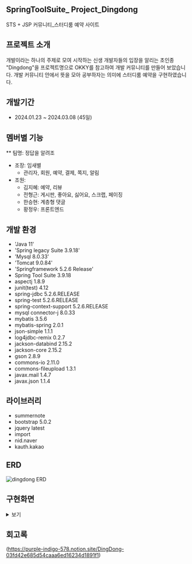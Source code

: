 ## SpringToolSuite_ Project_Dingdong
STS + JSP 커뮤니티_스터디룸 예약 사이트


## 프로젝트 소개
개발이라는 하나의 주제로 모여 시작하는 신생 개발자들의 입장을 알리는 초인종 "Dingdong"을
프로젝트명으로 OKKY를 참고하여 개발 커뮤니티를 만들어 보았습니다. 개발 커뮤니티 안에서 뜻을 모아 
공부하자는 의미에 스터디룸 예약을 구현하였습니다.


## 개발기간
* 2024.01.23 ~ 2024.03.08 (45일)


## 멤버별 기능
** 팀명: 정답을 알려조
* 조장: 임새별
  - 관리자, 회원, 예약, 결제, 쪽지, 알림
* 조원:
  - 김지혜: 예약, 리뷰
  - 전형근: 게시판, 좋아요, 싫어요, 스크랩, 페이징
  - 한승현: 계층형 댓글
  - 황정우: 프론트엔드 


## 개발 환경
* 'Java 11'
* 'Spring legacy Suite 3.9.18'
* 'Mysql 8.0.33'
* 'Tomcat 9.0.84'
* 'Springframework 5.2.6 Release'
* Spring Tool Suite 3.9.18
* aspectj 1.8.9
* junit(test) 4.12
* spring-jdbc  5.2.6.RELEASE
* spring-test  5.2.6.RELEASE
* spring-context-support 5.2.6.RELEASE
* mysql connector-j 8.0.33
* mybatis 3.5.6
* mybatis-spring 2.0.1
* json-simple 1.1.1
* log4jdbc-remix 0.2.7
* jackson-databind 2.15.2
* jackson-core 2.15.2
* gson 2.8.9
* commons-io 2.11.0
* commons-fileupload 1.3.1
* javax.mail 1.4.7
* javax.json 1.1.4


## 라이브러리
* summernote
* bootstrap 5.0.2
* jquery latest
* import
* nid.naver
* kauth.kakao


## ERD
![dingdong ERD](https://github.com/user-attachments/assets/40d7bb2a-73ba-4334-b48c-8c7770d08a61)



## 구현화면
<details>
  <summary>보기</summary>
  ![스크린샷 2024-07-19 162938](https://github.com/user-attachments/assets/075df8c9-c29a-4d6a-af3b-b1817826fccb)
  ![스크린샷 2024-07-19 163028](https://github.com/user-attachments/assets/5423bf1c-bc7e-4d51-9b17-c4f211b80ff9)
  ![스크린샷 2024-07-19 163131](https://github.com/user-attachments/assets/127a0ba9-6ff6-4e83-8b6e-d70eee85058f)
  ![스크린샷 2024-07-19 163240](https://github.com/user-attachments/assets/0498ed67-5481-4eea-b594-2d9a8392814e)
  ![스크린샷 2024-07-19 163258](https://github.com/user-attachments/assets/728d13b1-bb00-4af3-966a-5609b942d7c5)
  ![스크린샷 2024-07-19 163343](https://github.com/user-attachments/assets/586bf60d-1ae7-4f13-84b5-93499a023aad)
  ![스크린샷 2024-07-19 163413](https://github.com/user-attachments/assets/0c5443bc-4c68-4725-b1ba-e6a066c7b867)
  ![스크린샷 2024-07-19 163448](https://github.com/user-attachments/assets/0152157e-9cac-42d3-9665-59af3f690b27)  
</details>


## 회고록
(https://purple-indigo-578.notion.site/DingDong-03fd42e685d54caaa6ed16234d1891f1)





